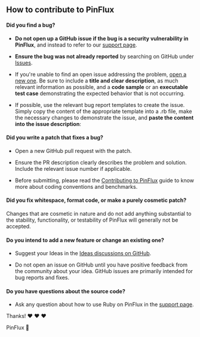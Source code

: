## How to contribute to PinFlux

#### **Did you find a bug?**

- **Do not open up a GitHub issue if the bug is a security vulnerability
  in PinFlux**, and instead to refer to our [support page](https://chromewebstore.google.com/detail/molpfdakehebpkaecfdpndakphebjjpp/support).

- **Ensure the bug was not already reported** by searching on GitHub under [Issues](https://github.com/Yedidya10/chatgpt_pinChats/issues).

- If you're unable to find an open issue addressing the problem, [open a new one](https://github.com/Yedidya10/chatgpt_pinChats/issues/new). Be sure to include a **title and clear description**, as much relevant information as possible, and a **code sample** or an **executable test case** demonstrating the expected behavior that is not occurring.

- If possible, use the relevant bug report templates to create the issue. Simply copy the content of the appropriate template into a .rb file, make the necessary changes to demonstrate the issue, and **paste the content into the issue description**:

#### **Did you write a patch that fixes a bug?**

- Open a new GitHub pull request with the patch.

- Ensure the PR description clearly describes the problem and solution. Include the relevant issue number if applicable.

- Before submitting, please read the [Contributing to PinFlux]() guide to know more about coding conventions and benchmarks.

#### **Did you fix whitespace, format code, or make a purely cosmetic patch?**

Changes that are cosmetic in nature and do not add anything substantial to the stability, functionality, or testability of PinFlux will generally not be accepted.

#### **Do you intend to add a new feature or change an existing one?**

- Suggest your Ideas in the [Ideas discussions on GitHub](https://github.com/Yedidya10/chatgpt_pinChats/discussions/new?category=ideas).

- Do not open an issue on GitHub until you have positive feedback from the community about your idea. GitHub issues are primarily intended for bug reports and fixes.

#### **Do you have questions about the source code?**

- Ask any question about how to use Ruby on PinFlux in the [support page](https://chromewebstore.google.com/detail/molpfdakehebpkaecfdpndakphebjjpp/support).

Thanks! :heart: :heart: :heart:

PinFlux 🌟
